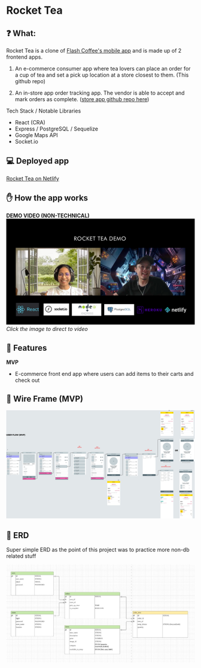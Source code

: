 # Rocket Tea

## ❓ What:

Rocket Tea is a clone of [Flash Coffee's mobile app](https://flash-coffee.com/) and is made up of 2 frontend apps.

1. An e-commerce consumer app where tea lovers can place an order for a cup of tea and set a pick up location at a store closest to them. (This github repo)

2. An in-store app order tracking app. The vendor is able to accept and mark orders as complete. ([store app github repo here](https://github.com/eddiejpot/rocket-tea-frontend-app-stores))

Tech Stack / Notable Libraries

- React (CRA)
- Express / PostgreSQL / Sequelize
- Google Maps API
- Socket.io

## 💻 Deployed app

<!-- prettier-ignore -->
<a href="https://rocket-tea.netlify.app/" target="_blank">Rocket Tea on Netlify</a>

## ✋ How the app works

**DEMO VIDEO (NON-TECHNICAL)**
[![DemoVideo](/readme_images/rocket-tea-mvp-demo-video-cover-image.jpg)](https://youtu.be/C-fNKPV232I 'DemoVideo')
_Click the image to direct to video_

## 🌈 Features

**MVP**

- E-commerce front end app where users can add items to their carts and check out

## 📱 Wire Frame (MVP)

![Image of user flow ](/readme_images/rocket-tea-user-wireframe.jpg)

## 🧠 ERD

Super simple ERD as the point of this project was to practice more non-db related stuff

![Image of ERD](/readme_images/rocket-tea-erd.jpg)
